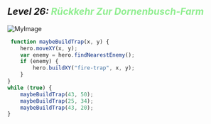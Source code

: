 ## ***Level 26:***  <span style="color: lightgreen">***Rückkehr Zur Dornenbusch-Farm***



![MyImage](<Welt 2 Level 26.png>)

```Javascript
 function maybeBuildTrap(x, y) {
    hero.moveXY(x, y);
    var enemy = hero.findNearestEnemy();
    if (enemy) {
        hero.buildXY("fire-trap", x, y);
    }
}
while (true) {
    maybeBuildTrap(43, 50);
    maybeBuildTrap(25, 34);
    maybeBuildTrap(43, 20);
}
```